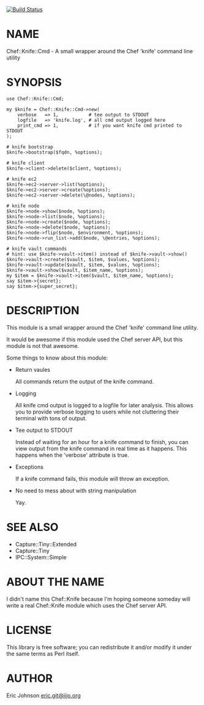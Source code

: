 [![Build Status](https://travis-ci.org/kablamo/p5-chef-knife-cmd.svg?branch=master)](https://travis-ci.org/kablamo/p5-chef-knife-cmd)
# NAME

Chef::Knife::Cmd - A small wrapper around the Chef 'knife' command line utility

# SYNOPSIS

    use Chef::Knife::Cmd;

    my $knife = Chef::Knife::Cmd->new(
        verbose   => 1,           # tee output to STDOUT
        logfile   => 'knife.log', # all cmd output logged here
        print_cmd => 1,           # if you want knife cmd printed to STDOUT
    );

    # knife bootstrap
    $knife->bootstrap($fqdn, %options);

    # knife client
    $knife->client->delete($client, %options);

    # knife ec2
    $knife->ec2->server->list(%options);
    $knife->ec2->server->create(%options);
    $knife->ec2->server->delete(\@nodes, %options);

    # knife node
    $knife->node->show($node, %options);
    $knife->node->list($node, %options);
    $knife->node->create($node, %options);
    $knife->node->delete($node, %options);
    $knife->node->flip($node, $environment, %options);
    $knife->node->run_list->add($node, \@entries, %options);

    # knife vault commands
    # hint: use $knife->vault->item() instead of $knife->vault->show()
    $knife->vault->create($vault, $item, $values, %options);
    $knife->vault->update($vault, $item, $values, %options);
    $knife->vault->show($vault, $item_name, %options);
    my $item = $knife->vault->item($vault, $item_name, %options);
    say $item->{secret};
    say $item->{super_secret};

# DESCRIPTION

This module is a small wrapper around the Chef 'knife' command line utility.

It would be awesome if this module used the Chef server API, but this module is
not that awesome.

Some things to know about this module:

- Return vaules

    All commands return the output of the knife command.  

- Logging

    All knife cmd output is logged to a logfile for later analysis.  This allows
    you to provide verbose logging to users while not cluttering their terminal
    with tons of output.

- Tee output to STDOUT

    Instead of waiting for an hour for a knife command to finish, you can view
    output from the knife command in real time as it happens.  This happens when
    the 'verbose' attribute is true.

- Exceptions

    If a knife command fails, this module will throw an exception.

- No need to mess about with string manipulation

    Yay.

# SEE ALSO

- Capture::Tiny::Extended
- Capture::Tiny
- IPC::System::Simple

# ABOUT THE NAME

I didn't name this Chef::Knife because I'm hoping someone someday will write a
real Chef::Knife module which uses the Chef server API.

# LICENSE

This library is free software; you can redistribute it and/or modify
it under the same terms as Perl itself.

# AUTHOR

Eric Johnson <eric.git@iijo.org>
